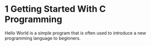 # 1 Getting Started With C Programming

Hello World is a simple program that is often used to introduce a new programming language to beginners.
